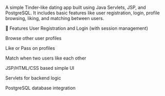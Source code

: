 A simple Tinder-like dating app built using Java Servlets, JSP, and PostgreSQL.
It includes basic features like user registration, login, profile browsing, liking, and matching between users.

📌 Features
User Registration and Login (with session management)

Browse other user profiles

Like or Pass on profiles

Match when two users like each other

JSP/HTML/CSS based simple UI

Servlets for backend logic

PostgreSQL database integration
